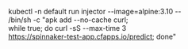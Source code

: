 kubectl -n default run injector --image=alpine:3.10 -- \
    /bin/sh -c "apk add --no-cache curl; \
    while true; do curl -sS --max-time 3 \
    https://spinnaker-test-app.cfapps.io/predict; done"
